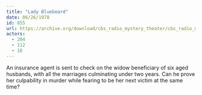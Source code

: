 ```yaml
---
title: "Lady Bluebeard"
date: 06/26/1978
id: 855
url: https://archive.org/download/cbs_radio_mystery_theater/cbs_radio_mystery_theater-0851-0900.zip/cbs_radio_mystery_theater-0851-0900%2Fcbsrmt_0855_lady_bluebeard.mp3
actors:
  - 204
  - 112
  - 16
---
```

An insurance agent is sent to check on the widow beneficiary of six aged husbands, with all the marriages culminating under two years. Can he prove her culpability in murder while fearing to be her next victim at the same time?